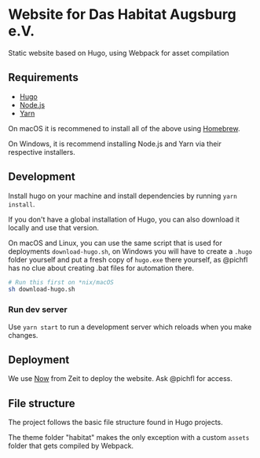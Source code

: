 # Website for Das Habitat Augsburg e.V.

Static website based on Hugo, using Webpack for asset compilation

## Requirements

- [Hugo][hugo]
- [Node.js][node]
- [Yarn][yarn]

On macOS it is recommened to install all of the above using [Homebrew][brew].

On Windows, it is recommend installing Node.js and Yarn via their respective
installers.

## Development

Install hugo on your machine and install dependencies by running `yarn install`.

If you don't have a global installation of Hugo, you can also download it
locally and use that version.

On macOS and Linux, you can use the same script that is used for deployments
`download-hugo.sh`, on Windows you will have to create a `.hugo` folder
yourself and put a fresh copy of `hugo.exe` there yourself, as @pichfl has no
clue about creating .bat files for automation there.

```bash
# Run this first on *nix/macOS
sh download-hugo.sh
```

### Run dev server

Use `yarn start` to run a development server which reloads when you make
changes.

## Deployment

We use [Now][now] from Zeit to deploy the website. Ask @pichfl for access.

## File structure

The project follows the basic file structure found in Hugo projects.

The theme folder "habitat" makes the only exception with a custom `assets` folder that gets compiled by Webpack.

[hugo]: https://gohugo.io
[node]: https://nodejs.org
[yarn]: https://yarnpkg.com
[brew]: https://brew.sh
[now]: https://zeit.co/now

